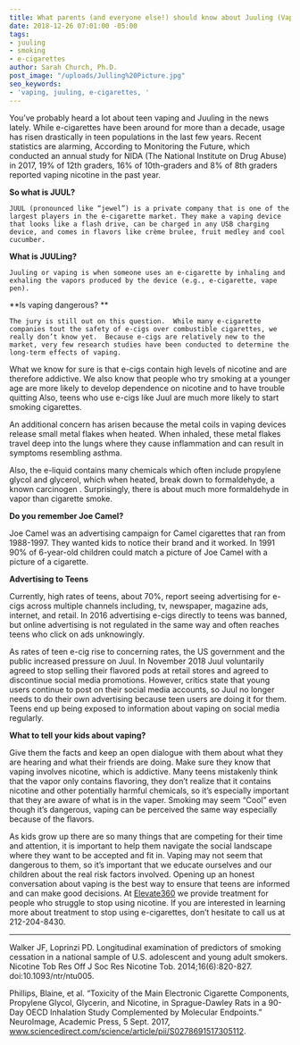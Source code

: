 ```yaml
---
title: What parents (and everyone else!) should know about Juuling (Vaping)
date: 2018-12-26 07:01:00 -05:00
tags:
- juuling
- smoking
- e-cigarettes
author: Sarah Church, Ph.D.
post_image: "/uploads/Julling%20Picture.jpg"
seo_keywords:
- 'vaping, juuling, e-cigarettes, '
---
```


You’ve probably heard a lot about teen vaping and Juuling in the news lately.   While e-cigarettes have been around for more than a decade, usage has risen drastically in teen populations in the last few years. Recent statistics are alarming, According to Monitoring the Future, which conducted an annual study for NIDA (The National Institute on Drug Abuse) in 2017, 19% of 12th graders, 16% of 10th-graders and 8% of 8th graders reported vaping nicotine in the past year. 

**So what is JUUL?**

	JUUL (pronounced like “jewel”) is a private company that is one of the largest players in the e-cigarette market. They make a vaping device that looks like a flash drive, can be charged in any USB charging device, and comes in flavors like crème brulee, fruit medley and cool cucumber. 

**What is JUULing?**

	Juuling or vaping is when someone uses an e-cigarette by inhaling and exhaling the vapors produced by the device (e.g., e-cigarette, vape pen). 

**Is vaping dangerous? **

	The jury is still out on this question.  While many e-cigarette companies tout the safety of e-cigs over combustible cigarettes, we really don’t know yet.  Because e-cigs are relatively new to the market, very few research studies have been conducted to determine the long-term effects of vaping.  

What we know for sure is that e-cigs contain high levels of nicotine and are therefore addictive.  We also know that people who try smoking at a younger age are more likely to develop dependence on nicotine and to have trouble quitting  Also, teens who use e-cigs like Juul are much more likely to start smoking cigarettes. 

An additional concern has arisen because the metal coils in vaping devices release small metal flakes when heated. When inhaled, these metal flakes travel deep into the lungs where they cause inflammation and can result in symptoms resembling asthma.

Also, the e-liquid contains many chemicals which often include propylene glycol and glycerol, which when heated, break down to formaldehyde, a known carcinogen . Surprisingly, there is about much more formaldehyde in vapor than cigarette smoke. 


**Do you remember Joe Camel?**

Joe Camel was an advertising campaign for Camel cigarettes that ran from 1988-1997.  They wanted kids to notice their brand and it worked.  In 1991 90% of 6-year-old children could match a picture of Joe Camel with a picture of a cigarette.

**Advertising to Teens**

Currently, high rates of teens, about 70%, report seeing advertising for e-cigs across multiple channels including, tv, newspaper, magazine ads, internet, and retail.  In 2016 advertising e-cigs directly to teens was banned, but online advertising is not regulated in the same way and often reaches teens who click on ads unknowingly.  

As rates of teen e-cig rise to concerning rates, the US government and the public increased pressure on Juul.  In November 2018 Juul voluntarily agreed to stop selling their flavored pods at retail stores and agreed to discontinue social media promotions. However, critics state that young users continue to post on their social media accounts, so Juul no longer needs to do their own advertising because teen users are doing it for them.  Teens end up being exposed to information about vaping on social media regularly.

**What to tell your kids about vaping?**

Give them the facts and keep an open dialogue with them about what they are hearing and what their friends are doing.  Make sure they know that vaping involves nicotine, which is addictive. Many teens mistakenly think that the vapor only contains flavoring, they don’t realize that it contains nicotine and other potentially harmful chemicals, so it’s especially important that they are aware of what is in the vaper. Smoking may seem “Cool” even though it’s dangerous, vaping can be perceived the same way especially because of the flavors. 

As kids grow up there are so many things that are competing for their time and attention, it is important to help them navigate the social landscape where they want to be accepted and fit in. Vaping may not seem that dangerous to them, so it’s important that we educate ourselves and our children about the real risk factors involved.  Opening up an honest conversation about vaping is the best way to ensure that teens are informed and can make good decisions. At [Elevate360](https://elevate360.com/) we provide treatment for people who struggle to stop using nicotine.  If you are interested in learning more about treatment to stop using e-cigarettes, don’t hesitate to call us at 212-204-8430.  



----------------------------
 Walker JF, Loprinzi PD. Longitudinal examination of predictors of smoking cessation in a national sample of U.S. adolescent and young adult smokers. Nicotine Tob Res Off J Soc Res Nicotine Tob. 2014;16(6):820-827. doi:10.1093/ntr/ntu005.

  Phillips, Blaine, et al. “Toxicity of the Main Electronic Cigarette Components, Propylene Glycol, Glycerin, and Nicotine, in Sprague-Dawley Rats in a 90-Day OECD Inhalation Study Complemented by Molecular Endpoints.” NeuroImage, Academic Press, 5 Sept. 2017, www.sciencedirect.com/science/article/pii/S0278691517305112.


